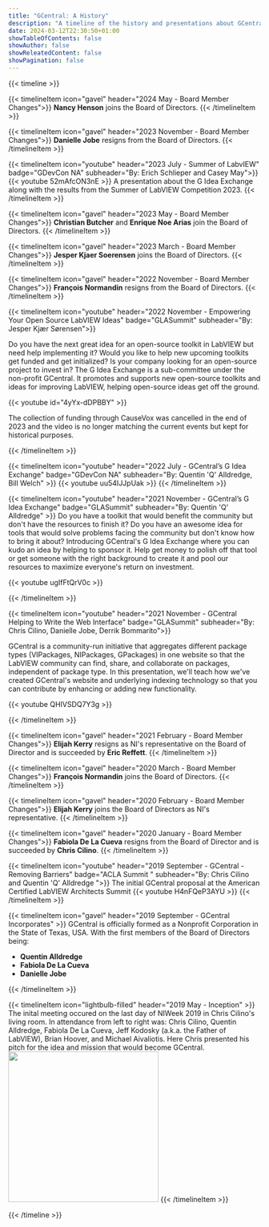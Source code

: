```yaml
---
title: "GCentral: A History"
description: "A timeline of the history and presentations about GCentral and their initiatives"
date: 2024-03-12T22:30:50+01:00
showTableOfContents: false
showAuthor: false
showReleatedContent: false
showPagination: false
---
```


{{< timeline >}}

{{< timelineItem icon="gavel" header="2024 May - Board Member Changes">}}
<b>Nancy Henson</b> joins the Board of Directors.
{{< /timelineItem >}}

{{< timelineItem icon="gavel" header="2023 November - Board Member Changes">}}
<b>Danielle Jobe</b> resigns from the Board of Directors.
{{< /timelineItem >}}

{{< timelineItem icon="youtube" header="2023 July - Summer of LabvIEW" badge="GDevCon NA" subheader="By: Erich Schlieper and Casey May">}}
{{< youtube 52mAfcON3nE >}}
A presentation about the G Idea Exchange along with the results from the Summer of LabVIEW Competition 2023.
{{< /timelineItem >}}

{{< timelineItem icon="gavel" header="2023 May - Board Member Changes">}}
<b>Christian Butcher</b> and <b>Enrique Noe Arias</b> join the Board of Directors.
{{< /timelineItem >}}

{{< timelineItem icon="gavel" header="2023 March - Board Member Changes">}}
<b>Jesper Kjaer Soerensen</b> joins the Board of Directors.
{{< /timelineItem >}}

{{< timelineItem icon="gavel" header="2022 November - Board Member Changes">}}
<b>François Normandin</b> resigns from the Board of Directors.
{{< /timelineItem >}}

{{< timelineItem icon="youtube" header="2022 November - Empowering Your Open Source LabVIEW Ideas" badge="GLASummit" subheader="By: Jesper Kjær Sørensen">}}

Do you have the next great idea for an open-source toolkit in LabVIEW but need help implementing it? Would you like to help new upcoming toolkits get funded and get initialized? Is your company looking for an open-source project to invest in? The G Idea Exchange is a sub-committee under the non-profit GCentral. It promotes and supports new open-source toolkits and ideas for improving LabVIEW, helping open-source ideas get off the ground.

{{< youtube id="4yYx-dDPBBY" >}}

The collection of funding through CauseVox was cancelled in the end of 2023 and the video is no longer matching the current events but kept for historical purposes.

{{< /timelineItem >}}

{{< timelineItem icon="youtube" header="2022 July - GCentral’s G Idea Exchange" badge="GDevCon NA" subheader="By: Quentin 'Q' Alldredge, Bill Welch" >}}
{{< youtube uu54IJJpUak >}}
{{< /timelineItem >}}

{{< timelineItem icon="youtube" header="2021 November - GCentral’s G Idea Exchange" badge="GLASummit" subheader="By: Quentin 'Q' Alldredge" >}}
Do you have a toolkit that would benefit the community but don't have the resources to finish it? Do you have an awesome idea for tools that would solve problems facing the community but don't know how to bring it about? Introducing GCentral's G Idea Exchange where you can kudo an idea by helping to sponsor it. Help get money to polish off that tool or get someone with the right background to create it and pool our resources to maximize everyone's return on investment.

{{< youtube ugIfFtQrV0c >}}

{{< /timelineItem >}}

{{< timelineItem icon="youtube" header="2021 November - GCentral Helping to Write the Web Interface" badge="GLASummit" subheader="By: Chris Cilino, Danielle Jobe, Derrik Bommarito">}}

GCentral is a community-run initiative that aggregates different package types (VIPackages, NIPackages, GPackages) in one website so that the LabVIEW community can find, share, and collaborate on packages, independent of package type. In this presentation, we'll teach how we've created GCentral's website and underlying indexing technology so that you can contribute by enhancing or adding new functionality.

{{< youtube QHIVSDQ7Y3g >}}

{{< /timelineItem >}}

{{< timelineItem icon="gavel" header="2021 February - Board Member Changes">}}
<b>Elijah Kerry</b> resigns as NI's representative on the Board of Director and is succeeded by <b>Eric Reffett</b>.
{{< /timelineItem >}}

{{< timelineItem icon="gavel" header="2020 March - Board Member Changes">}}
<b>François Normandin</b> joins the Board of Directors.
{{< /timelineItem >}}

{{< timelineItem icon="gavel" header="2020 February - Board Member Changes">}}
<b>Elijah Kerry</b> joins the Board of Directors as NI's representative.
{{< /timelineItem >}}

{{< timelineItem icon="gavel" header="2020 January - Board Member Changes">}}
<b>Fabiola De La Cueva</b> resigns from the Board of Director and is succeeded by <b>Chris Cilino</b>.
{{< /timelineItem >}}

{{< timelineItem icon="youtube" header="2019 September - GCentral - Removing Barriers" badge="ACLA Summit " subheader="By: Chris Cilino and Quentin 'Q' Alldredge ">}}
The initial GCentral proposal at the American Certified LabVIEW Architects Summit
{{< youtube H4nFQeP3AYU >}}
{{< /timelineItem >}}

{{< timelineItem icon="gavel" header="2019 September - GCentral Incorporates" >}}
GCentral is officially formed as a Nonprofit Corporation in the State of Texas, USA. With the first members of the Board of Directors being:

<ul><li><b>Quentin Alldredge</b></li>
<li/><b>Fabiola De La Cueva</b></li>
<li/><b>Danielle Jobe</b></li>
</ul>
{{< /timelineItem >}}

{{< timelineItem icon="lightbulb-filled" header="2019 May - Inception" >}}
The inital meeting occured on the last day of NIWeek 2019 in Chris Cilino's living room. In attendance from left to right was: Chris Cilino, Quentin Alldredge, Fabiola De La Cueva, Jeff Kodosky (a.k.a. the Father of LabVIEW), Brian Hoover, and Michael Aivaliotis. Here Chris presented his pitch for the idea and mission that would become GCentral.
<img src="2019Inception.JPG" width=300px>
{{< /timelineItem >}}

{{< /timeline >}}

